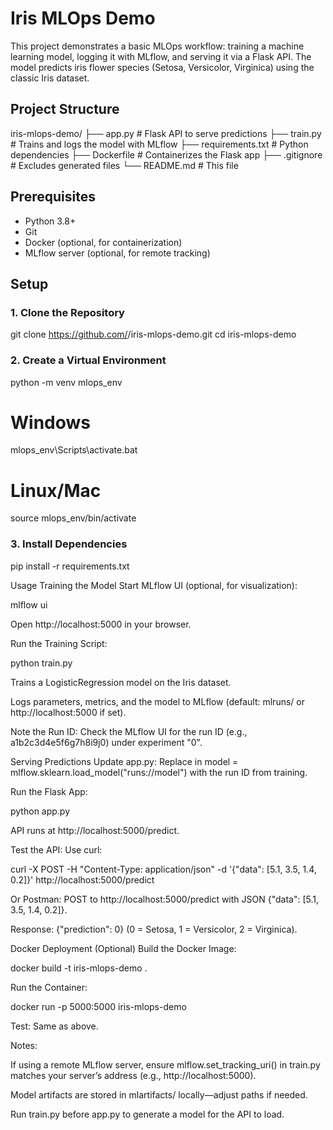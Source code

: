 # Iris MLOps Demo

This project demonstrates a basic MLOps workflow: training a machine learning model, logging it with MLflow, and serving it via a Flask API. The model predicts iris flower species (Setosa, Versicolor, Virginica) using the classic Iris dataset.

## Project Structure

iris-mlops-demo/
├── app.py          # Flask API to serve predictions
├── train.py        # Trains and logs the model with MLflow
├── requirements.txt # Python dependencies
├── Dockerfile      # Containerizes the Flask app
├── .gitignore      # Excludes generated files
└── README.md       # This file

## Prerequisites
- Python 3.8+
- Git
- Docker (optional, for containerization)
- MLflow server (optional, for remote tracking)

## Setup
### 1. Clone the Repository
git clone https://github.com/<your-username>/iris-mlops-demo.git
cd iris-mlops-demo

### 2. Create a Virtual Environment

python -m venv mlops_env
# Windows
mlops_env\Scripts\activate.bat
# Linux/Mac
source mlops_env/bin/activate

### 3. Install Dependencies


pip install -r requirements.txt

Usage
Training the Model
Start MLflow UI (optional, for visualization):


mlflow ui

Open http://localhost:5000 in your browser.

Run the Training Script:

python train.py

Trains a LogisticRegression model on the Iris dataset.

Logs parameters, metrics, and the model to MLflow (default: mlruns/ or http://localhost:5000 if set).

Note the Run ID:
Check the MLflow UI for the run ID (e.g., a1b2c3d4e5f6g7h8i9j0) under experiment "0".

Serving Predictions
Update app.py:
Replace <replace-with-your-run-id> in model = mlflow.sklearn.load_model("runs:/<replace-with-your-run-id>/model") with the run ID from training.

Run the Flask App:

python app.py

API runs at http://localhost:5000/predict.

Test the API:
Use curl:


curl -X POST -H "Content-Type: application/json" -d '{"data": [5.1, 3.5, 1.4, 0.2]}' http://localhost:5000/predict

Or Postman: POST to http://localhost:5000/predict with JSON {"data": [5.1, 3.5, 1.4, 0.2]}.

Response: {"prediction": 0} (0 = Setosa, 1 = Versicolor, 2 = Virginica).

Docker Deployment (Optional)
Build the Docker Image:


docker build -t iris-mlops-demo .

Run the Container:


docker run -p 5000:5000 iris-mlops-demo

Test: Same as above.

Notes:

If using a remote MLflow server, ensure mlflow.set_tracking_uri() in train.py matches your server’s address (e.g., http://localhost:5000).

Model artifacts are stored in mlartifacts/ locally—adjust paths if needed.

Run train.py before app.py to generate a model for the API to load.

